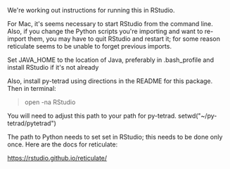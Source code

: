 We're working out instructions for running this in RStudio.
 
For Mac, it's seems necessary to start RStudio from the command line.
Also, if you change the Python scripts you're importing and want to
re-import them, you may have to quit RStudio and restart it; for some
reason reticulate seems to be unable to forget previous imports.

Set JAVA_HOME to the location of Java, preferably in .bash_profile and install RStudio if it's not already

Also, install py-tetrad using directions in the README for this package.
Then in terminal:

 > open -na RStudio

You will need to adjust this path to your path for py-tetrad.
setwd("~/py-tetrad/pytetrad")

The path to Python needs to set set in RStudio; this needs to be done only once. Here are the docs for reticulate:

https://rstudio.github.io/reticulate/